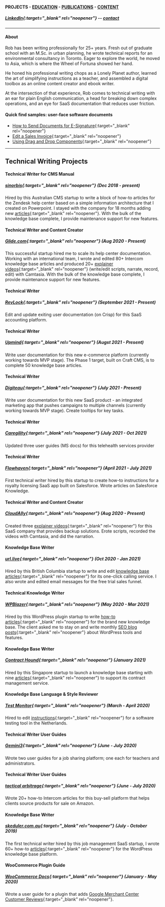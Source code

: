 #### PROJECTS - [EDUCATION](https://writingteacher.github.io/rob-whyte/education) - [PUBLICATIONS](https://writingteacher.github.io/rob-whyte/publications) - [CONTENT](https://writingteacher.github.io/rob-whyte/content)   

##### [LinkedIn](https://www.linkedin.com/in/robwhyte/){:target="_blank" rel="noopener"} -- <a href="mailto:robbusan@yahoo.com">contact</a>   

***   
#### About    
Rob has been writing professionally for 25+ years. Fresh out of graduate school with an M.Sc. in urban planning, he wrote technical reports for an environmental consultancy in Toronto. Eager to explore the world, he moved to Asia, which is where the Wheel of Fortuna showed her hand.

He honed his professional writing chops as a Lonely Planet author, learned the art of simplifying instructions as a teacher, and assembled a digital toolbox as an online content creator and ebook writer.

At the intersection of that experience, Rob comes to technical writing with an ear for plain English communication, a head for breaking down complex operations, and an eye for SaaS documentation that reduces user friction.

   
   
    
#### Quick find samples: user-face software documents    
* [How to Send Documents for E-Signature](https://help.glide.com/en/articles/4761633-how-to-send-documents-for-e-signature-with-glide-signatures){:target="_blank" rel="noopener"}   
* [Edit a Sales Invoice](https://help.skeduler.com.au/knowledgebase/edit-a-sales-invoice-from-a-job-card/){:target="_blank" rel="noopener"}   
* [Using Drag and Drop Components](https://help.sinorbis.com/hc/en-us/articles/360000896076-Using-Drag-and-Drop-Components-in-the-WeChat-Editor){:target="_blank" rel="noopener"}   
   
    
***   
      
      
## Technical Writing Projects   

#### Technical Writer for CMS Manual
##### [sinorbis](https://www.sinorbis.com/){:target="_blank" rel="noopener"}  (Dec 2018 - present)  
Hired by this Australian CMS startup to write a block of how-to articles for the Zendesk help center based on a simple information architecture that I created on Powerpoint. I stayed with the company for 18 months adding new [articles](https://help.sinorbis.com/hc/en-us/articles/360000870816-Adding-Images-to-WeChat-Menu-Items/){:target="_blank" rel="noopener"}. With the bulk of the knowledge base complete, I provide maintenance support for new features.   


#### Technical Writer and Content Creator
##### [Glide.com](https://glide.com){:target="_blank" rel="noopener"}   (Aug 2020 - Present)  
This successful startup hired me to scale its help center documentation. Working with an international team, I wrote and edited 80+ Intercom knowledge base articles and produced 20+ [explainer videos](https://help.glide.com/en/articles/4786477-how-to-create-and-manage-brokerage-checklists){:target="_blank" rel="noopener"} (write/edit scripts, narrate, record, edit) with Camtasia. With the bulk of the knowledge base complete, I provide maintenance support for new features.


#### Technical Writer
##### [RevLock](https://www.rev-lock.com/){:target="_blank" rel="noopener"}   (September 2021 - Present)  
Edit and update exiting user documentation (on Crisp) for this SaaS accounting platform.


#### Technical Writer
##### [Upmind](https://www.upmin.com/){:target="_blank" rel="noopener"}   (Augst 2021 - Present)  
Write user documentation for this new e-commerce platform (currently working towards MVP stage).
The Phase 1 target, built on Craft CMS, is to complete 50 knowledge base articles. 


#### Technical Writer
##### [Digiteau](https://www.Digiteau.com/){:target="_blank" rel="noopener"}   (July 2021 - Present)  
Write user documentation for this new SaaS product - an integrated marketing app that pushes campaigns to multiple channels (currently working towards MVP stage).
Create tooltips for key tasks. 


#### Technical Writer
##### [Caregility](https://caregility.com/){:target="_blank" rel="noopener"}   (July 2021 - Oct 2021)  
Updated three user guides (MS docs) for this telehealth services provider

    
#### Technical Writer
##### [Flowhaven](https://www.flowhaven.com/){:target="_blank" rel="noopener"}   (April 2021 - July 2021)  
First technical writer hired by this startup to create how-to instructions for a royalty licensing SaaS app built on Salesforce. Wrote articles on Salesforce Knowledge.    
     

#### Technical Writer and Content Creator
##### [CloudAlly](https://www.cloudally.com/){:target="_blank" rel="noopener"}   (Aug 2020 - Present)  
Created three [explainer videos](https://www.youtube.com/watch?v=bjDm88wuZZI){:target="_blank" rel="noopener"} for this SaaS company that provides backup solutions. 
Erote scripts, recorded the videos with Camtasia, and did the narration.
     
     
#### Knowledge Base Writer               
##### [url.live](https://url.live/Account/Login){:target="_blank" rel="noopener"}  (Oct 2020 - Jan 2021)  
Hired by this British Columbia startup to write and edit [knowledge base articles](https://help.url.live/knowledge-base/how-to-answer-a-call/){:target="_blank" rel="noopener"} for its one-click calling service. I also wrote and edited email messages for the free trial sales funnel.    
    
    
#### Technical Knowledge Writer
##### [WPBlazer](https://wpblazer.com/){:target="_blank" rel="noopener"}  (May 2020 - Mar 2021)  
Hired by this WordPress plugin startup to write [how-to articles](https://help.wpblazer.com/getting-started/how-to-add-a-word-press-site){:target="_blank" rel="noopener"} for the brand new knowledge base. The client asked me to stay on and write monthly [SEO blog posts](https://wpblazer.com/wordpress-backup/restore-wordpress-from-backup/){:target="_blank" rel="noopener"} about WordPress tools and features.   
   
          
#### Knowledge Base Writer    
##### [Contract Hound](https://www.contracthound.com/){:target="_blank" rel="noopener"}  (January 2021)  
Hired by this Singapore startup to launch a knowledge base starting with nine [articles](https://help.contracthound.com/en/articles/4818152-how-to-set-up-a-workflow){:target="_blank" rel="noopener"} to support its contract management service.  
   
   
#### Knowledge Base Language & Style Reviewer
##### [Test Monitor](https://www.testmonitor.com/){:target="_blank" rel="noopener"}  (March - April 2020)  
Hired to edit [instructions](https://help.testmonitor.com/requirements-overview){:target="_blank" rel="noopener"} for a software testing tool in the Netherlands.  


#### Technical Writer User Guides
##### [Gemini3](https://gemini3.com.au/){:target="_blank" rel="noopener"}  (June - July 2020)  
Wrote two user guides for a job sharing platform; one each for teachers and administrators.     


#### Technical Writer User Guides
##### [tactical arbitrage](https://tacticalarbitrage.com/){:target="_blank" rel="noopener"}  (June - July 2020)  
Wrote 20+ how-to Intercom articles for this buy-sell platform that helps clients source products for sale on Amazon.    
    
    
#### Knowledge Base Writer
##### [skeduler.com.au](https://www.skeduler.com.au/){:target="_blank" rel="noopener"}  (July - October 2019)  
The first technical writer hired by this job management SaaS startup, I wrote 60+ how-to [articles](https://help.skeduler.com.au/knowledgebase/converting-a-quote-into-a-sale-with-the-technician-view/){:target="_blank" rel="noopener"} for the WordPress knowledge base platform.     
    

   
   
#### WooCommerce Plugin Guide
##### [WooCommerce Docs](https://docs.woocommerce.com/){:target="_blank" rel="noopener"}  (January - May 2020)  
Wrote a user guide for a plugin that adds [Google Merchant Center Customer Reviews](https://docs.woocommerce.com/document/woocommerce-google-merchant-center-customer-reviews/){:target="_blank" rel="noopener"}.




